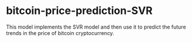 # bitcoin-price-prediction-SVR
This model implements the SVR model and then use it to predict the future trends in the price of bitcoin cryptocurrency.
